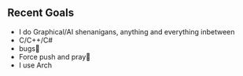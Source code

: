 ## Recent Goals
- I do Graphical/AI shenanigans, anything and everything inbetween
- C/C++/C#
- bugs🐞
- Force push and pray🥀
- I use Arch